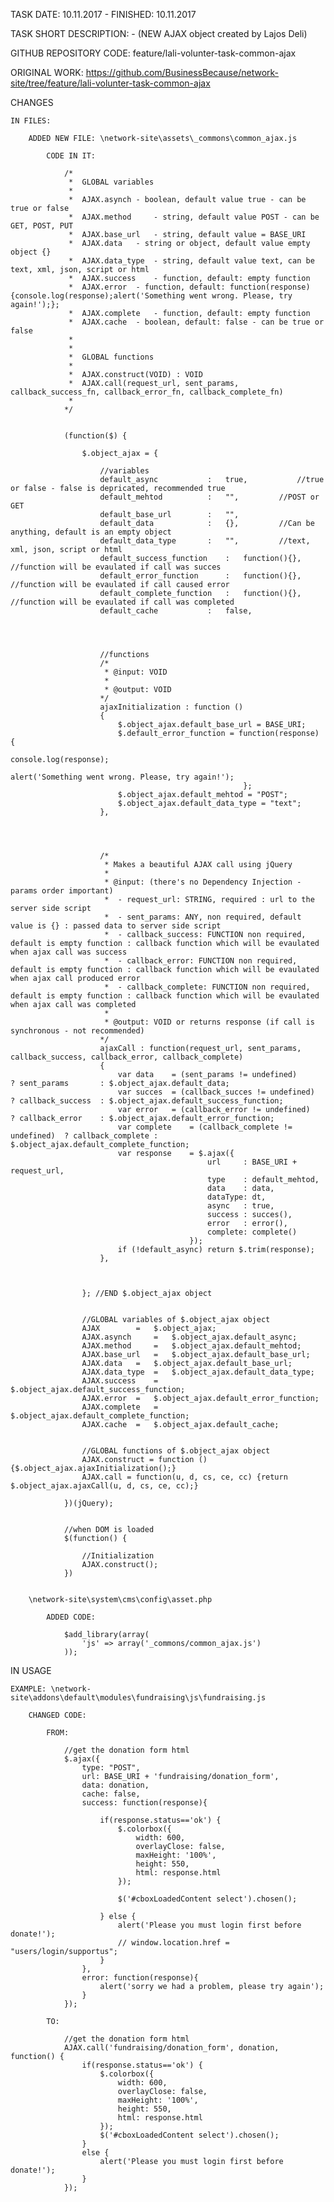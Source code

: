 TASK DATE: 10.11.2017 - FINISHED: 10.11.2017

TASK SHORT DESCRIPTION: - (NEW AJAX object created by Lajos Deli)

GITHUB REPOSITORY CODE: feature/lali-volunter-task-common-ajax

ORIGINAL WORK: https://github.com/BusinessBecause/network-site/tree/feature/lali-volunter-task-common-ajax

CHANGES

	IN FILES: 
	
		ADDED NEW FILE: \network-site\assets\_commons\common_ajax.js
		
			CODE IN IT: 
		
				/*
				 *	GLOBAL variables
				 *
				 *	AJAX.asynch	- boolean, default value true - can be true or false 		 
				 *	AJAX.method 	- string, default value POST - can be GET, POST, PUT
				 *	AJAX.base_url	- string, default value = BASE_URI
				 *	AJAX.data	- string or object, default value empty object {} 	
				 *	AJAX.data_type	- string, default value text, can be text, xml, json, script or html
				 *	AJAX.success	- function, default: empty function
				 *	AJAX.error	- function, default: function(response) {console.log(response);alert('Something went wrong. Please, try again!');};
				 *	AJAX.complete	- function, default: empty function
				 *	AJAX.cache	- boolean, default: false - can be true or false
				 *	
				 *	
				 *	GLOBAL functions
				 *	
				 * 	AJAX.construct(VOID) : VOID
				 *	AJAX.call(request_url, sent_params, callback_success_fn, callback_error_fn, callback_complete_fn)
				 *	
				*/

				
				(function($) {
						
					$.object_ajax = {
						
						//variables
						default_async			:	true,			//true or false - false is depricated, recommended true
						default_mehtod 			:	"",			//POST or GET
						default_base_url		:	"",		
						default_data			:	{},			//Can be anything, default is an empty object
						default_data_type		:	"",			//text, xml, json, script or html
						default_success_function	:	function(){},		//function will be evaulated if call was succes
						default_error_function		:	function(){},		//function will be evaulated if call caused error
						default_complete_function	:	function(){},		//function will be evaulated if call was completed
						default_cache			:	false,
						
						

						
						//functions
						/*
						 * @input: VOID
						 *
						 * @output: VOID
						*/
						ajaxInitialization : function () 
						{
							$.object_ajax.default_base_url = BASE_URI;			
							$.default_error_function = function(response) { 
															console.log(response);
															alert('Something went wrong. Please, try again!');
														};
							$.object_ajax.default_mehtod = "POST";
							$.object_ajax.default_data_type = "text";			
						},	
						
						
						
						
						/*
						 * Makes a beautiful AJAX call using jQuery
						 *
						 * @input: (there's no Dependency Injection - params order important) 
						 *	- request_url: STRING, required : url to the server side script
						 *	- sent_params: ANY, non required, default value is {} : passed data to server side script
						 * 	- callback_success: FUNCTION non required, default is empty function : callback function which will be evaulated when ajax call was success
						 * 	- callback_error: FUNCTION non required, default is empty function : callback function which will be evaulated when ajax call produced error
						 * 	- callback_complete: FUNCTION non required, default is empty function : callback function which will be evaulated when ajax call was completed
						 *
						 * @output: VOID or returns response (if call is synchronous - not recommended)
						*/
						ajaxCall : function(request_url, sent_params, callback_success, callback_error, callback_complete)
						{
							var data 	= (sent_params != undefined) 		? sent_params 		: $.object_ajax.default_data;
							var succes 	= (callback_succes != undefined) 	? callback_success 	: $.object_ajax.default_success_function;
							var error 	= (callback_error != undefined) 	? callback_error 	: $.object_ajax.default_error_function;
							var complete 	= (callback_complete != undefined)	? callback_complete	: $.object_ajax.default_complete_function;
							var response 	= $.ajax({
												url 	: BASE_URI + request_url, 
												type 	: default_mehtod,
												data 	: data,			
												dataType: dt,
												async	: true,
												success	: succes(), 
												error	: error(),
												complete: complete()
											});		
							if (!default_async) return $.trim(response);
						},
						
						
						
					}; //END $.object_ajax object

					
					//GLOBAL variables of $.object_ajax object
					AJAX		= 	$.object_ajax;
					AJAX.asynch 	=	$.object_ajax.default_async;
					AJAX.method 	=	$.object_ajax.default_mehtod;
					AJAX.base_url 	=	$.object_ajax.default_base_url;
					AJAX.data	=	$.object_ajax.default_base_url;
					AJAX.data_type 	=	$.object_ajax.default_data_type;
					AJAX.success 	=	$.object_ajax.default_success_function;
					AJAX.error	=	$.object_ajax.default_error_function;
					AJAX.complete 	=	$.object_ajax.default_complete_function;
					AJAX.cache	=	$.object_ajax.default_cache;
					
					
					//GLOBAL functions of $.object_ajax object
					AJAX.construct = function () {$.object_ajax.ajaxInitialization();}
					AJAX.call = function(u, d, cs, ce, cc) {return $.object_ajax.ajaxCall(u, d, cs, ce, cc);}
					
				})(jQuery);


				//when DOM is loaded
				$(function() {
					
					//Initialization
					AJAX.construct();
				})			

	
		\network-site\system\cms\config\asset.php
		
			ADDED CODE: 
			
				$add_library(array(
					'js' => array('_commons/common_ajax.js')
				));
		

		
	
IN USAGE
		
	EXAMPLE: \network-site\addons\default\modules\fundraising\js\fundraising.js

		CHANGED CODE: 
		
			FROM: 
			
				//get the donation form html
				$.ajax({
					type: "POST",
					url: BASE_URI + 'fundraising/donation_form',
					data: donation,
					cache: false,
					success: function(response){

						if(response.status=='ok') {
							$.colorbox({
								width: 600,
								overlayClose: false,
								maxHeight: '100%',
								height: 550,
								html: response.html
							});

							$('#cboxLoadedContent select').chosen();

						} else {
							alert('Please you must login first before donate!');
							// window.location.href = "users/login/supportus";
						}
					},
					error: function(response){
						alert('sorry we had a problem, please try again');
					}
				});					
			
			TO: 
			
				//get the donation form html
				AJAX.call('fundraising/donation_form', donation, function() {
					if(response.status=='ok') {
						$.colorbox({
							width: 600,
							overlayClose: false,
							maxHeight: '100%',
							height: 550,
							html: response.html
						});
						$('#cboxLoadedContent select').chosen();
					} 
					else {
						alert('Please you must login first before donate!');
					}
				});


						
